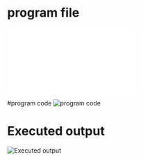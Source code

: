 # program file
![program file](SECOND.c)

#program code
![program code](PROGRAM(1).png)


# Executed output
![Executed output](OUTPUT(1).png)

